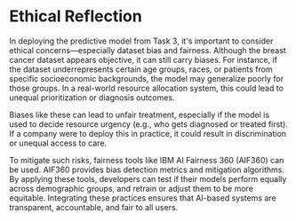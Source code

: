 # Ethical Reflection

In deploying the predictive model from Task 3, it's important to consider ethical concerns—especially dataset bias and fairness. Although the breast cancer dataset appears objective, it can still carry biases. For instance, if the dataset underrepresents certain age groups, races, or patients from specific socioeconomic backgrounds, the model may generalize poorly for those groups. In a real-world resource allocation system, this could lead to unequal prioritization or diagnosis outcomes.

Biases like these can lead to unfair treatment, especially if the model is used to decide resource urgency (e.g., who gets diagnosed or treated first). If a company were to deploy this in practice, it could result in discrimination or unequal access to care.

To mitigate such risks, fairness tools like IBM AI Fairness 360 (AIF360) can be used. AIF360 provides bias detection metrics and mitigation algorithms. By applying these tools, developers can test if their models perform equally across demographic groups, and retrain or adjust them to be more equitable. Integrating these practices ensures that AI-based systems are transparent, accountable, and fair to all users.
